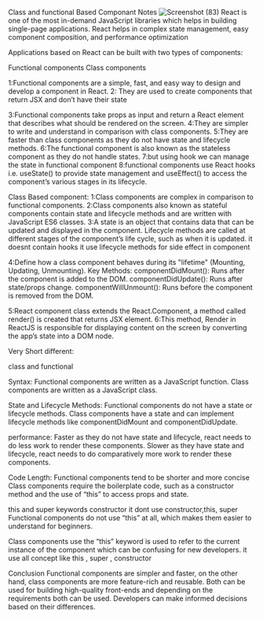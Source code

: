 Class and functional Based Componant Notes
![Screenshot (83)](https://github.com/user-attachments/assets/2e828026-a593-4ffa-a712-ad2aa507711d)
React is one of the most in-demand JavaScript libraries which helps in building single-page applications. React helps in complex state management, easy component composition, and performance optimization

Applications based on React can be built with two types of components: 

Functional components 
Class components

1:Functional components are a simple, fast, and easy way to design and develop a component in React.
2: They are used to create components that return JSX and don’t have their state

3:Functional components take props as input and return a React element that describes what should be rendered on the screen. 
4:They are simpler to write and understand in comparison with class components.
5:They are faster than class components as they do not have state and lifecycle methods. 
6:The functional component is also known as the stateless component as they do not handle states.
7:but using hook we can manage the state in functional component
8:functional components use React hooks i.e. useState() to provide state management and useEffect() to access the component’s various stages in its lifecycle.

Class Based component:
1:Class components are complex in comparison to functional components.
2:Class components also known as stateful components contain state and lifecycle methods and are written with JavaScript ES6 classes. 
3:A state is an object that contains data that can be updated and displayed in the component. 
Lifecycle methods are called at different stages of the component’s life cycle, such as when it is updated.
it doesnt contain hooks it use lifecycle methods for side effect in component

4:Define how a class component behaves during its "lifetime" (Mounting, Updating, Unmounting).
Key Methods:
componentDidMount(): Runs after the component is added to the DOM.
componentDidUpdate(): Runs after state/props change.
componentWillUnmount(): Runs before the component is removed from the DOM.

5:React component class extends the React.Component, a method called render() is created that returns JSX element. 
6:This method, Render in ReactJS is responsible for displaying content on the screen by converting the app’s state into a DOM node.


Very Short different:

class and functional

Syntax:
Functional components are written as a JavaScript function.
Class components are written as a JavaScript class.

State and Lifecycle Methods:
Functional components do not have a state or lifecycle methods.
Class components have a state and can implement lifecycle methods like componentDidMount and componentDidUpdate.

performance:
Faster as they do not have state and lifecycle, react needs to do less work to render these components.
Slower as they have state and lifecycle, react needs to do comparatively more work to render these components.

Code Length:
Functional components tend to be shorter and more concise
Class components require the boilerplate code, such as a constructor method and the use of “this” to access props and state.

this and super keywords constructor
it dont use constructor,this, super
Functional components do not use “this” at all, which makes them easier to understand for beginners.

Class components use the “this” keyword is used to refer to the current instance of the component which can be confusing for new developers.
it use all concept like this , super , constructor

Conclusion
Functional components are simpler and faster, on the other hand, class components are more feature-rich and reusable. Both can be used for building high-quality front-ends and depending on the requirements both can be used. Developers can make informed decisions based on their differences.


